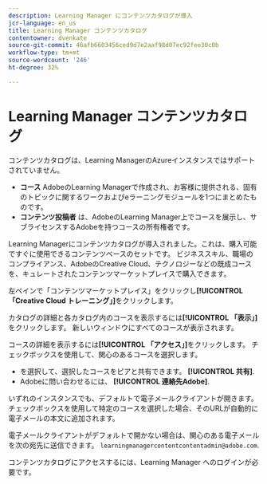 ```yaml
---
description: Learning Manager にコンテンツカタログが導入
jcr-language: en_us
title: Learning Manager コンテンツカタログ
contentowner: dvenkate
source-git-commit: 46afb6603456ced9d7e2aaf98d07ec92fee30c0b
workflow-type: tm+mt
source-wordcount: '246'
ht-degree: 32%

---
```




# Learning Manager コンテンツカタログ

<!--Learning Manager introduces Content Catalog-->

コンテンツカタログは、Learning ManagerのAzureインスタンスではサポートされていません。

* **コース** AdobeのLearning Managerで作成され、お客様に提供される、固有のトピックに関するワークおよびeラーニングモジュールを1つにまとめたものです。
* **コンテンツ投稿者** は、AdobeのLearning Manager上でコースを展示し、サブライセンスするAdobeを持つコースの所有権者です。

Learning Managerにコンテンツカタログが導入されました。これは、購入可能ですぐに使用できるコンテンツベースのセットです。 ビジネススキル、職場のコンプライアンス、AdobeのCreative Cloud、テクノロジーなどの既成コースを、キュレートされたコンテンツマーケットプレイスで購入できます。

左ペインで「コンテンツマーケットプレイス」をクリックし&#x200B;**[!UICONTROL 「Creative Cloud トレーニング」]**&#x200B;をクリックします。

<!--![](assets/content-catalog.png)-->

カタログの詳細と各カタログ内のコースを表示するには&#x200B;**[!UICONTROL 「表示」]**&#x200B;をクリックします。 新しいウィンドウにすべてのコースが表示されます。

<!--![](assets/course-details.png)-->

コースの詳細を表示するには&#x200B;**[!UICONTROL 「アクセス」]**&#x200B;をクリックします。 チェックボックスを使用して、関心のあるコースを選択します。

* を選択して、選択したコースをピアと共有できます。  **[!UICONTROL 共有]**.
* Adobeに問い合わせるには、  **[!UICONTROL 連絡先Adobe]**.

<!--![](assets/course-details.png)-->

いずれのインスタンスでも、デフォルトで電子メールクライアントが開きます。 チェックボックスを使用して特定のコースを選択した場合、そのURLが自動的に電子メールの本文に追加されます。

電子メールクライアントがデフォルトで開かない場合は、関心のある電子メールを次の宛先に送信できます。 `learningmanagercontentcontentadmin@adobe.com`.

コンテンツカタログにアクセスするには、Learning Manager へのログインが必要です。
